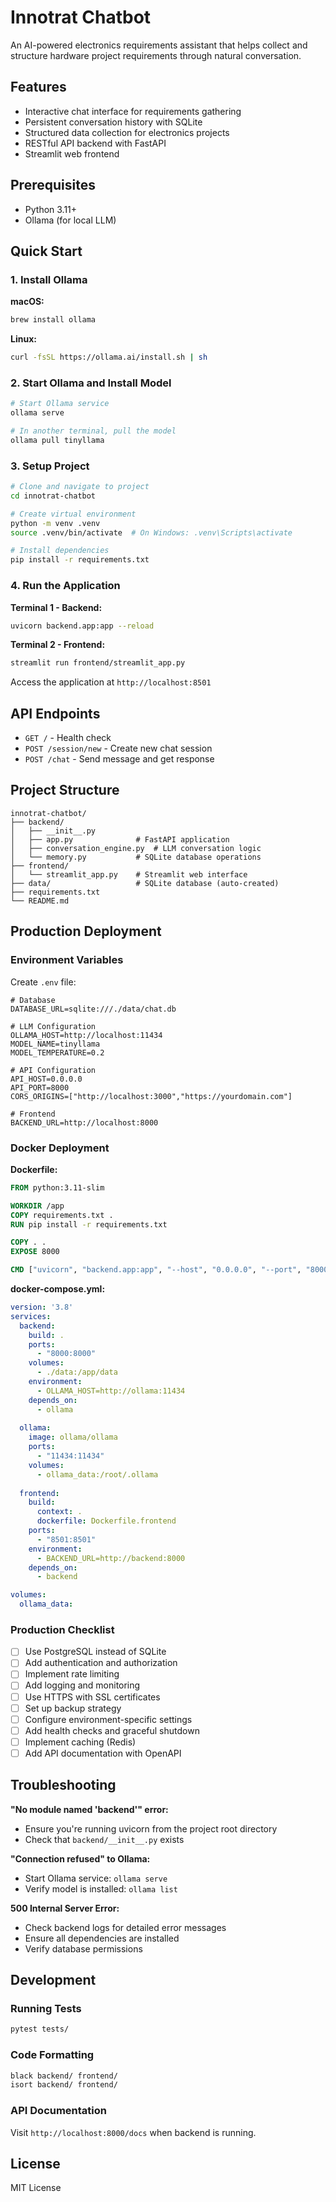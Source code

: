 # Innotrat Chatbot

An AI-powered electronics requirements assistant that helps collect and structure hardware project requirements through natural conversation.

## Features

- Interactive chat interface for requirements gathering
- Persistent conversation history with SQLite
- Structured data collection for electronics projects
- RESTful API backend with FastAPI
- Streamlit web frontend

## Prerequisites

- Python 3.11+
- Ollama (for local LLM)

## Quick Start

### 1. Install Ollama

**macOS:**
```bash
brew install ollama
```

**Linux:**
```bash
curl -fsSL https://ollama.ai/install.sh | sh
```

### 2. Start Ollama and Install Model

```bash
# Start Ollama service
ollama serve

# In another terminal, pull the model
ollama pull tinyllama
```

### 3. Setup Project

```bash
# Clone and navigate to project
cd innotrat-chatbot

# Create virtual environment
python -m venv .venv
source .venv/bin/activate  # On Windows: .venv\Scripts\activate

# Install dependencies
pip install -r requirements.txt
```

### 4. Run the Application

**Terminal 1 - Backend:**
```bash
uvicorn backend.app:app --reload
```

**Terminal 2 - Frontend:**
```bash
streamlit run frontend/streamlit_app.py
```

Access the application at `http://localhost:8501`

## API Endpoints

- `GET /` - Health check
- `POST /session/new` - Create new chat session
- `POST /chat` - Send message and get response

## Project Structure

```
innotrat-chatbot/
├── backend/
│   ├── __init__.py
│   ├── app.py              # FastAPI application
│   ├── conversation_engine.py  # LLM conversation logic
│   └── memory.py           # SQLite database operations
├── frontend/
│   └── streamlit_app.py    # Streamlit web interface
├── data/                   # SQLite database (auto-created)
├── requirements.txt
└── README.md
```

## Production Deployment

### Environment Variables

Create `.env` file:
```env
# Database
DATABASE_URL=sqlite:///./data/chat.db

# LLM Configuration
OLLAMA_HOST=http://localhost:11434
MODEL_NAME=tinyllama
MODEL_TEMPERATURE=0.2

# API Configuration
API_HOST=0.0.0.0
API_PORT=8000
CORS_ORIGINS=["http://localhost:3000","https://yourdomain.com"]

# Frontend
BACKEND_URL=http://localhost:8000
```

### Docker Deployment

**Dockerfile:**
```dockerfile
FROM python:3.11-slim

WORKDIR /app
COPY requirements.txt .
RUN pip install -r requirements.txt

COPY . .
EXPOSE 8000

CMD ["uvicorn", "backend.app:app", "--host", "0.0.0.0", "--port", "8000"]
```

**docker-compose.yml:**
```yaml
version: '3.8'
services:
  backend:
    build: .
    ports:
      - "8000:8000"
    volumes:
      - ./data:/app/data
    environment:
      - OLLAMA_HOST=http://ollama:11434
    depends_on:
      - ollama
  
  ollama:
    image: ollama/ollama
    ports:
      - "11434:11434"
    volumes:
      - ollama_data:/root/.ollama
    
  frontend:
    build:
      context: .
      dockerfile: Dockerfile.frontend
    ports:
      - "8501:8501"
    environment:
      - BACKEND_URL=http://backend:8000
    depends_on:
      - backend

volumes:
  ollama_data:
```

### Production Checklist

- [ ] Use PostgreSQL instead of SQLite
- [ ] Add authentication and authorization
- [ ] Implement rate limiting
- [ ] Add logging and monitoring
- [ ] Use HTTPS with SSL certificates
- [ ] Set up backup strategy
- [ ] Configure environment-specific settings
- [ ] Add health checks and graceful shutdown
- [ ] Implement caching (Redis)
- [ ] Add API documentation with OpenAPI

## Troubleshooting

**"No module named 'backend'" error:**
- Ensure you're running uvicorn from the project root directory
- Check that `backend/__init__.py` exists

**"Connection refused" to Ollama:**
- Start Ollama service: `ollama serve`
- Verify model is installed: `ollama list`

**500 Internal Server Error:**
- Check backend logs for detailed error messages
- Ensure all dependencies are installed
- Verify database permissions

## Development

### Running Tests
```bash
pytest tests/
```

### Code Formatting
```bash
black backend/ frontend/
isort backend/ frontend/
```

### API Documentation
Visit `http://localhost:8000/docs` when backend is running.

## License

MIT License